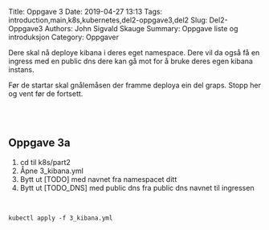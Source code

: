 Title: Oppgave 3
Date: 2019-04-27 13:13
Tags: introduction,main,k8s,kubernetes,del2-oppgave3,del2
Slug: Del2-Oppgave3
Authors: John Sigvald Skauge
Summary: Oppgave liste og introduksjon
Category: Oppgaver

Dere skal nå deploye kibana i deres eget namespace. Dere vil da også få en ingress med en public dns dere kan gå mot for å bruke deres egen kibana instans.

Før de startar skal gnålemåsen der framme deploya ein del graps. Stopp her og vent før de fortsett.


<br />
<br />

## Oppgave 3a

1. cd til k8s/part2
2. Åpne 3_kibana.yml
3. Bytt ut [TODO] med navnet fra namespacet ditt
4. Bytt ut [TODO_DNS] med public dns fra public dns navnet til ingressen

<br />

```
kubectl apply -f 3_kibana.yml
```